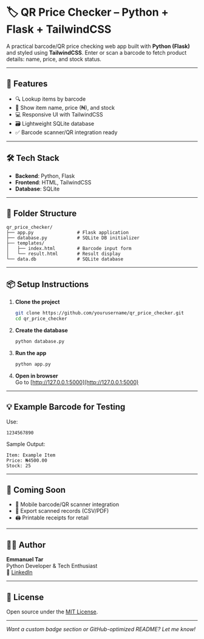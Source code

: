 # 🏷️ QR Price Checker – Python + Flask + TailwindCSS

A practical barcode/QR price checking web app built with **Python (Flask)** and styled using **TailwindCSS**. Enter or scan a barcode to fetch product details: name, price, and stock status.

---

## 🚀 Features

- 🔍 Lookup items by barcode
- 🧾 Show item name, price (₦), and stock
- 💻 Responsive UI with TailwindCSS
- 🗃️ Lightweight SQLite database
- ✅ Barcode scanner/QR integration ready

---

## 🛠️ Tech Stack

- **Backend**: Python, Flask  
- **Frontend**: HTML, TailwindCSS  
- **Database**: SQLite

---

## 📂 Folder Structure

```
qr_price_checker/
├── app.py                # Flask application
├── database.py           # SQLite DB initializer
├── templates/
│   ├── index.html        # Barcode input form
│   └── result.html       # Result display
└── data.db               # SQLite database
```

---

## 📦 Setup Instructions

1. **Clone the project**
    ```bash
    git clone https://github.com/yourusername/qr_price_checker.git
    cd qr_price_checker
    ```

2. **Create the database**
    ```bash
    python database.py
    ```

3. **Run the app**
    ```bash
    python app.py
    ```

4. **Open in browser**  
    Go to [http://127.0.0.1:5000](http://127.0.0.1:5000)

---

## 💡 Example Barcode for Testing

Use:

```
1234567890
```

Sample Output:

```
Item: Example Item
Price: ₦4500.00
Stock: 25
```

---

## 📲 Coming Soon

* 📸 Mobile barcode/QR scanner integration
* 🧾 Export scanned records (CSV/PDF)
* 🖨️ Printable receipts for retail

---

## 👨‍💻 Author

**Emmanuel Tar**  
Python Developer & Tech Enthusiast  
📩 [LinkedIn](https://www.linkedin.com/in/emmanueltar)

---

## 📄 License

Open source under the [MIT License](LICENSE).

---

*Want a custom badge section or GitHub-optimized README? Let me know!*
```
